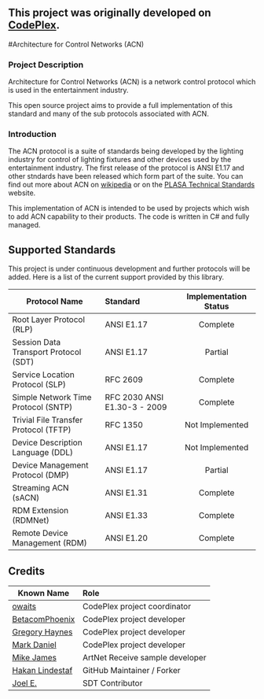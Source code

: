 This project was originally developed on [CodePlex](http://acn.codeplex.com). 
------

#Architecture for Control Networks (ACN)

### Project Description
Architecture for Control Networks (ACN) is a network control protocol which is used in the entertainment industry. 

This open source project aims to provide a full implementation of this standard and many of the sub protocols associated with ACN.

### Introduction
The ACN protocol is a suite of standards being developed by the lighting industry for control of lighting fixtures and other devices used by the entertainment industry. The first release of the protocol is ANSI E1.17 and other stndards have been released which form part of the suite. You can find out more about ACN on [wikipedia](http://en.wikipedia.org/wiki/Architecture_for_Control_Networks) or on the [PLASA Technical Standards](http://www.plasa.org/standards) website.

This implementation of ACN is intended to be used by projects which wish to add ACN capability to their products. The code is written in C# and fully managed.

## Supported Standards

This project is under continuous development and further protocols will be added. Here is a list of the current support provided by this library.

| Protocol Name                                          | Standard                       | Implementation Status      |
| -------------------------------------------------------|:------------------------------ |:--------------------------:|
| Root Layer Protocol (RLP)                              | ANSI E1.17                     | Complete                   |
| Session Data Transport Protocol (SDT)                  | ANSI E1.17                     | Partial                    |
| Service Location Protocol (SLP)                        | RFC 2609                       | Complete                   |
| Simple Network Time Protocol (SNTP)                    | RFC 2030 ANSI E1.30-3 - 2009   | Complete                   |
| Trivial File Transfer Protocol (TFTP)                  | RFC 1350                       | Not Implemented            |
| Device Description Language (DDL)                      | ANSI E1.17                     | Not Implemented            |
| Device Management Protocol (DMP)                       | ANSI E1.17                     | Partial                    |
| Streaming ACN (sACN)                                   | ANSI E1.31                     | Complete                   |
| RDM Extension (RDMNet)                                 | ANSI E1.33                     | Complete                   |
| Remote Device Management (RDM)                         | ANSI E1.20                     | Complete                   |

## Credits
| Known Name                                                                | Role                           |
| --------------------------------------------------------------------------|:------------------------------ |
| [owaits](http://www.codeplex.com/site/users/view/owaits)                  | CodePlex project coordinator   |
| [BetacomPhoenix](http://www.codeplex.com/site/users/view/BetacomPhoenix)  | CodePlex project developer     |
| [Gregory Haynes](http://www.codeplex.com/site/users/view/gregoryhaynes)   | CodePlex project developer     |
| [Mark Daniel](http://www.codeplex.com/site/users/view/MarkDaniel)         | CodePlex project developer     |
| [Mike James](https://github.com/MikeCodesDotNet)                          | ArtNet Receive sample developer|
| [Hakan Lindestaf](https://github.com/HakanL)                              | GitHub Maintainer / Forker     |
| [Joel E.](https://github.com/joele89)                                     | SDT Contributor                |